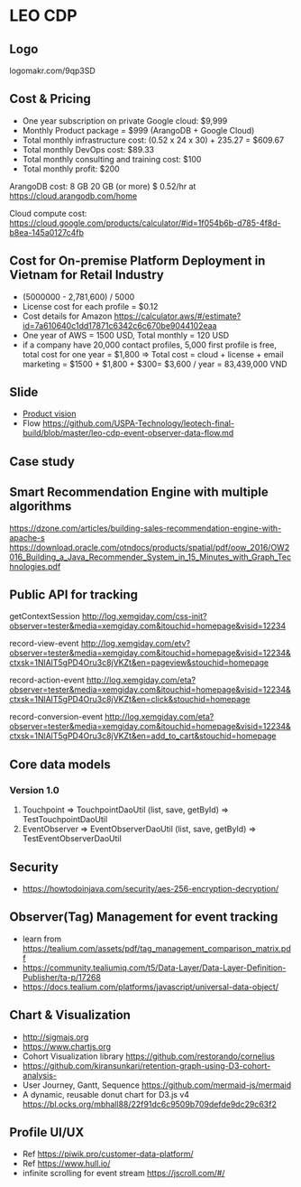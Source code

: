 
# LEO CDP

## Logo 

logomakr.com/9qp3SD

## Cost & Pricing 

* One year subscription on private Google cloud: $9,999
* Monthly Product package = $999 (ArangoDB + Google Cloud)
* Total monthly infrastructure cost: (0.52 x 24 x 30) + 235.27 = $609.67
* Total monthly DevOps cost: $89.33
* Total monthly consulting and training cost: $100
* Total monthly profit: $200


ArangoDB cost: 8 GB	20 GB (or more)	$ 0.52/hr at https://cloud.arangodb.com/home

Cloud compute cost: https://cloud.google.com/products/calculator/#id=1f054b6b-d785-4f8d-b8ea-145a0127c4fb

## Cost for On-premise Platform Deployment in Vietnam for Retail Industry

* (5000000 - 2,781,600) / 5000
* License cost for each profile = $0.12
* Cost details for Amazon https://calculator.aws/#/estimate?id=7a610640c1dd17871c6342c6c670be9044102eaa
* One year of AWS = 1500 USD, Total monthly = 120 USD
* if a company have 20,000 contact profiles, 5,000 first profile is free, total cost for one year = $1,800
=> Total cost = cloud + license + email marketing = $1500 + $1,800 + $300= $3,600 / year  = 83,439,000 VND


## Slide

* [Product vision](https://docs.google.com/presentation/d/1GHUXBjdUctDxkUS_WLqls_aT79GqOlYN3MIQvXwLN5s/edit?usp=sharing)
* Flow https://github.com/USPA-Technology/leotech-final-build/blob/master/leo-cdp-event-observer-data-flow.md

## Case study 

## Smart Recommendation Engine with multiple algorithms

https://dzone.com/articles/building-sales-recommendation-engine-with-apache-s
https://download.oracle.com/otndocs/products/spatial/pdf/oow_2016/OW2016_Building_a_Java_Recommender_System_in_15_Minutes_with_Graph_Technologies.pdf

## Public API for tracking

getContextSession
http://log.xemgiday.com/css-init?observer=tester&media=xemgiday.com&itouchid=homepage&visid=12234

record-view-event
http://log.xemgiday.com/etv?observer=tester&media=xemgiday.com&itouchid=homepage&visid=12234&ctxsk=1NlAlT5gPD4Oru3c8jVKZt&en=pageview&stouchid=homepage

record-action-event
http://log.xemgiday.com/eta?observer=tester&media=xemgiday.com&itouchid=homepage&visid=12234&ctxsk=1NlAlT5gPD4Oru3c8jVKZt&en=click&stouchid=homepage

record-conversion-event
http://log.xemgiday.com/eta?observer=tester&media=xemgiday.com&itouchid=homepage&visid=12234&ctxsk=1NlAlT5gPD4Oru3c8jVKZt&en=add_to_cart&stouchid=homepage

## Core data models
### Version 1.0

1. Touchpoint => TouchpointDaoUtil (list, save, getById) => TestTouchpointDaoUtil
1. EventObserver => EventObserverDaoUtil (list, save, getById) => TestEventObserverDaoUtil

## Security

* https://howtodoinjava.com/security/aes-256-encryption-decryption/

## Observer(Tag) Management for event tracking
* learn from https://tealium.com/assets/pdf/tag_management_comparison_matrix.pdf
* https://community.tealiumiq.com/t5/Data-Layer/Data-Layer-Definition-Publisher/ta-p/17268
* https://docs.tealium.com/platforms/javascript/universal-data-object/

## Chart & Visualization
* http://sigmajs.org
* https://www.chartjs.org
* Cohort Visualization library https://github.com/restorando/cornelius
* https://github.com/kiransunkari/retention-graph-using-D3-cohort-analysis-
* User Journey, Gantt, Sequence https://github.com/mermaid-js/mermaid
* A dynamic, reusable donut chart for D3.js v4 https://bl.ocks.org/mbhall88/22f91dc6c9509b709defde9dc29c63f2


## Profile UI/UX
* Ref https://piwik.pro/customer-data-platform/
* Ref https://www.hull.io/
* infinite scrolling for event stream https://jscroll.com/#/
